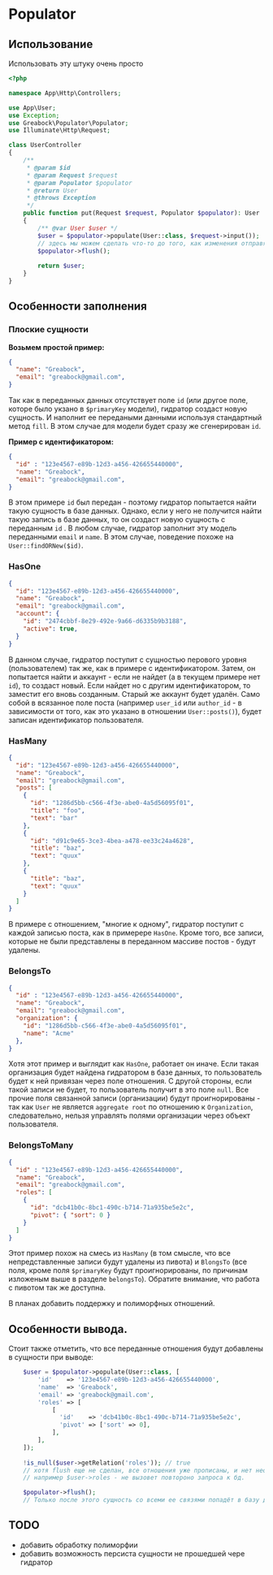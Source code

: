 # Populator


## Использование

Использовать эту штуку очень просто
```php
<?php

namespace App\Http\Controllers;

use App\User;
use Exception;
use Greabock\Populator\Populator;
use Illuminate\Http\Request;

class UserController
{
    /**
     * @param $id
     * @param Request $request
     * @param Populator $populator
     * @return User
     * @throws Exception
     */
    public function put(Request $request, Populator $populator): User
    {
        /** @var User $user */
        $user = $populator->populate(User::class, $request->input());
        // здесь мы можем сделать что-то до того, как изменения отправятся в базу.
        $populator->flush();
        
        return $user;
    }
}
```

## Особенности заполнения

### Плоские сущности
**Возьмем простой пример:**
```json
{
  "name": "Greabock",
  "email": "greabock@gmail.com",
}
```

Так как в переданных данных отсутствует поле `id` (или другое поле, которе было укзано в `$primaryKey` модели), гидратор создаст новую сущность. И наполнит ее передаными данными используя стандартный метод `fill`.
В этом случае для модели будет сразу же сгенерирован `id`. 

**Пример с идентификатором:**
```json
{
  "id" : "123e4567-e89b-12d3-a456-426655440000",
  "name": "Greabock",
  "email": "greabock@gmail.com",
}
```

В этом примере `id` был передан - поэтому гидратор попытается найти такую сущность в базе данных. Однако, если у него не получится найти такую запись в базе данных, то он создаст новую сущность с переданным `id` .
В любом случае, гидратор заполнит эту модель переданными `email` и `name`. В этом случае, поведение похоже на `User::findORNew($id)`.

### HasOne

```json
{
  "id": "123e4567-e89b-12d3-a456-426655440000",
  "name": "Greabock",
  "email": "greabock@gmail.com",
  "account": {
    "id": "2474cbbf-8e29-492e-9a66-d6335b9b3188",
    "active": true,
  }
}
```
В данном случае, гидратор поступит с сущностью перового уровня (пользователем) так же, как в примере с идентификатором. Затем, он попытается найти и аккаунт - если не найдет (а в текущем примере нет `id`), то создаст новый. Если найдет но с другим идентификатором, то заместит его вновь созданным. Старый же аккаунт будет удалён. Само собой в всязанное поле поста (например `user_id` или `author_id` - в зависимости от того, как это указано в отношении `User::posts()`), будет записан идентификатор пользователя.

### HasMany
```json
{
  "id": "123e4567-e89b-12d3-a456-426655440000",
  "name": "Greabock",
  "email": "greabock@gmail.com",
  "posts": [
    {
      "id": "1286d5bb-c566-4f3e-abe0-4a5d56095f01",
      "title": "foo",
      "text": "bar"
    },
    {
      "id": "d91c9e65-3ce3-4bea-a478-ee33c24a4628",
      "title": "baz",
      "text": "quux"
    },
    {
      "title": "baz",
      "text": "quux"
    }
  ]
}
```

В примере с отношением, "многие к одному", гидратор поступит с каждой записью поста, как в примерере `HasOne`. Кроме того, все записи, которые не были представлены в переданном массиве постов - будут удалены.


### BelongsTo

```json
{
  "id" : "123e4567-e89b-12d3-a456-426655440000",
  "name": "Greabock",
  "email": "greabock@gmail.com",
  "organization": {
    "id": "1286d5bb-c566-4f3e-abe0-4a5d56095f01",
    "name": "Acme"
  },
}
```
Хотя этот пример и выглядит как `HasOne`, работает он иначе. Если такая организация будет найдена гидратором в базе данных, то пользователь будет к ней привязан через поле отношения. С другой стороны, если такой записи не будет, то пользователь получит в это поле `null`. Все прочие поля связанной записи (организации) будут проигнорированы - так как `User` не является `aggregate root` по отношению к `Organization`, следовательно, нельзя управлять полями организации через объект пользователя.


### BelongsToMany

```json
{
  "id" : "123e4567-e89b-12d3-a456-426655440000",
  "name": "Greabock",
  "email": "greabock@gmail.com",
  "roles": [
    {
      "id": "dcb41b0c-8bc1-490c-b714-71a935be5e2c",
      "pivot": { "sort": 0 }
    }
  ]
}
```

Этот пример похож на смесь из `HasMany` (в том смысле, что все непредставленные записи будут удалены из пивота) и `BlongsTo` (все поля, кроме поля `$primaryKey` будут проигнорированы, по причинам изложеным выше в разделе `belongsTo`). Обратите внимание, что работа с пивотом так же доступна.

В планах добавить поддержку и полиморфных отношений.

## Особенности вывода.

Стоит также отметить, что все переданные отношения будут добавлены в сущности при выводе:

```php
    $user = $populator->populate(User::class, [
        'id'    => '123e4567-e89b-12d3-a456-426655440000',
        'name'  => 'Greabock',
        'email' => 'greabock@gmail.com',
        'roles' => [
            [
              'id'    => 'dcb41b0c-8bc1-490c-b714-71a935be5e2c',
              'pivot' => ['sort' => 0],
            ],
        ],
    ]);
    
    !is_null($user->getRelation('roles')); // true
    // хотя flush еще не сделан, все отношения уже прописаны, и нет необходимости загружать их дополнтительно.
    // например $user->roles - не вызовет повтороно запроса к бд.

    $populator->flush();
    // Только после этого сущность со всеми ее связями попадёт в базу данных. 
```


## TODO

- добавить обработку полиморфии
- добавить возможность персиста сущности не прошедшей чере гидратор 








